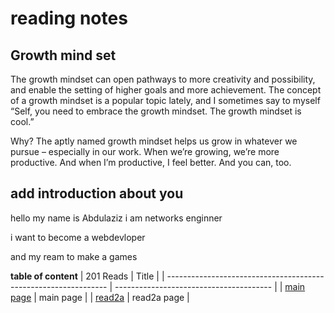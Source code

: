 # reading notes 
## Growth mind set 
The growth mindset can open pathways to more creativity and possibility, and enable the setting of higher goals and more achievement.
The concept of a growth mindset is a popular topic lately, and I sometimes say to myself “Self, you need to embrace the growth mindset. The growth mindset is cool.”

Why? The aptly named growth mindset helps us grow in whatever we pursue – especially in our work. When we’re growing, we’re more productive. And when I’m productive, I feel better. And you can, too.
## add introduction about you

hello my name is Abdulaziz i am networks enginner

i want to become a webdevloper 

and my ream to make a games 


**table of content**
| 201 Reads                                                       | Title                                   |
| --------------------------------------------------------------- | --------------------------------------- |
| [main page](https://abdulazizadwi.github.io/Reading-notes/)     | main page                               |
| [read2a](https://abdulazizadwi.github.io/Reading-notes/read2a)  | read2a page                             |

